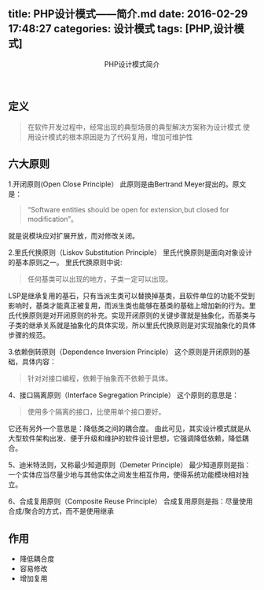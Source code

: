 title: PHP设计模式——简介.md
date: 2016-02-29 17:48:27
categories: 设计模式
tags: [PHP,设计模式]
---

<center>PHP设计模式简介</center>

<!--more-->

​
## 定义
>在软件开发过程中，经常出现的典型场景的典型解决方案称为设计模式
使用设计模式的根本原因是为了代码复用，增加可维护性

## 六大原则

1.开闭原则(Open Close Principle）
此原则是由Bertrand Meyer提出的。原文是：
>“Software entities should be open for extension,but closed for modification”。

就是说模块应对扩展开放，而对修改关闭。

2.里氏代换原则（Liskov Substitution Principle）
里氏代换原则是面向对象设计的基本原则之一。 里氏代换原则中说:
>任何基类可以出现的地方，子类一定可以出现。

LSP是继承复用的基石，只有当派生类可以替换掉基类，且软件单位的功能不受到影响时，基类才能真正被复用，而派生类也能够在基类的基础上增加新的行为。里氏代换原则是对开闭原则的补充。实现开闭原则的关键步骤就是抽象化，而基类与子类的继承关系就是抽象化的具体实现，所以里氏代换原则是对实现抽象化的具体步骤的规范。

3.依赖倒转原则（Dependence Inversion Principle）
这个原则是开闭原则的基础，具体内容：
>针对对接口编程，依赖于抽象而不依赖于具体。

4、接口隔离原则（Interface Segregation Principle）
这个原则的意思是：
>使用多个隔离的接口，比使用单个接口要好。

它还有另外一个意思是：降低类之间的耦合度。
由此可见，其实设计模式就是从大型软件架构出发、便于升级和维护的软件设计思想，它强调降低依赖，降低耦合。

5、迪米特法则，又称最少知道原则（Demeter Principle）
最少知道原则是指：一个实体应当尽量少地与其他实体之间发生相互作用，使得系统功能模块相对独立。

6、合成复用原则（Composite Reuse Principle）
合成复用原则是指：尽量使用合成/聚合的方式，而不是使用继承


## 作用

- 降低耦合度
- 容易修改
- 增加复用



